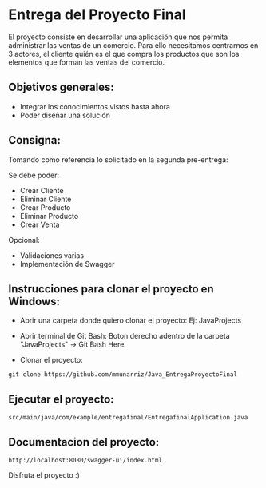 # Entrega del Proyecto Final

El proyecto consiste en desarrollar una aplicación que nos permita administrar las ventas de un comercio.
Para ello necesitamos centrarnos en 3 actores, el cliente quién es el que compra los productos que son los elementos que forman las ventas del comercio.


## Objetivos generales:

- Integrar los conocimientos vistos hasta ahora
- Poder diseñar una solución


## Consigna:

Tomando como referencia lo solicitado en la segunda pre-entrega:

Se debe poder:
- Crear Cliente
- Eliminar Cliente
- Crear Producto
- Eliminar Producto
- Crear Venta

Opcional:
- Validaciones varias
- Implementación de Swagger


## Instrucciones para clonar el proyecto en Windows:

- Abrir una carpeta donde quiero clonar el proyecto:
  Ej: JavaProjects

- Abrir terminal de Git Bash:
  Boton derecho adentro de la carpeta "JavaProjects" -> Git Bash Here

- Clonar el proyecto:
```
git clone https://github.com/mmunarriz/Java_EntregaProyectoFinal
```
##  Ejecutar el proyecto:
```
src/main/java/com/example/entregafinal/EntregafinalApplication.java
```

##  Documentacion del proyecto:
```
http://localhost:8080/swagger-ui/index.html
```

Disfruta el proyecto :)